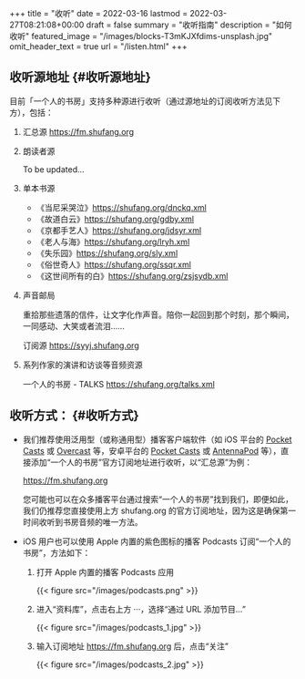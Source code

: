 +++
title = "收听"
date = 2022-03-16
lastmod = 2022-03-27T08:21:08+00:00
draft = false
summary = "收听指南"
description = "如何收听"
featured_image = "/images/blocks-T3mKJXfdims-unsplash.jpg"
omit_header_text = true
url = "/listen.html"
+++

## 收听源地址 {#收听源地址}

目前「一个人的书房」支持多种源进行收听（通过源地址的订阅收听方法见下方），包括：

1. 汇总源 <https://fm.shufang.org>

2. 朗读者源

   To be updated...

3. 单本书源
   - 《当尼采哭泣》<https://shufang.org/dnckq.xml>
   - 《故道白云》<https://shufang.org/gdby.xml>
   - 《京都手艺人》<https://shufang.org/jdsyr.xml>
   - 《老人与海》<https://shufang.org/lryh.xml>
   - 《失乐园》<https://shufang.org/sly.xml>
   - 《俗世奇人》<https://shufang.org/ssqr.xml>
   - 《这世间所有的白》<https://shufang.org/zsjsydb.xml>

4. 声音邮局

   重拾那些遗落的信件，让文字化作声音。陪你一起回到那个时刻，那个瞬间，一同感动、大笑或者流泪……

   订阅源 <https://syyj.shufang.org>

5. 系列作家的演讲和访谈等音频资源

   一个人的书房 - TALKS <https://shufang.org/talks.xml>


## 收听方式： {#收听方式}

- 我们推荐使用泛用型（或称通用型）播客客户端软件（如 iOS 平台的 [Pocket Casts](https://www.pocketcasts.com) 或 [Overcast](https://overcast.fm) 等，安卓平台的 [Pocket Casts](https://www.pocketcasts.com) 或 [AntennaPod](https://antennapod.org) 等），直接添加“一个人的书房”官方订阅地址进行收听，以“汇总源”为例：

  <https://fm.shufang.org>

  您可能也可以在众多播客平台通过搜索“一个人的书房”找到我们，即便如此，我们仍推荐您直接使用上方 shufang.org 的官方订阅地址，因为这是确保第一时间收听到书房音频的唯一方法。

- iOS 用户也可以使用 Apple 内置的紫色图标的播客 Podcasts 订阅“一个人的书房”，方法如下：

  1. 打开 Apple 内置的播客 Podcasts 应用

     {{< figure src="/images/podcasts.png" >}}

  2. 进入“资料库”，点击右上方 ···，选择“通过 URL 添加节目…”

     {{< figure src="/images/podcasts_1.jpg" >}}

  3. 输入订阅地址 <https://fm.shufang.org> 后，点击“关注”

     {{< figure src="/images/podcasts_2.jpg" >}}
